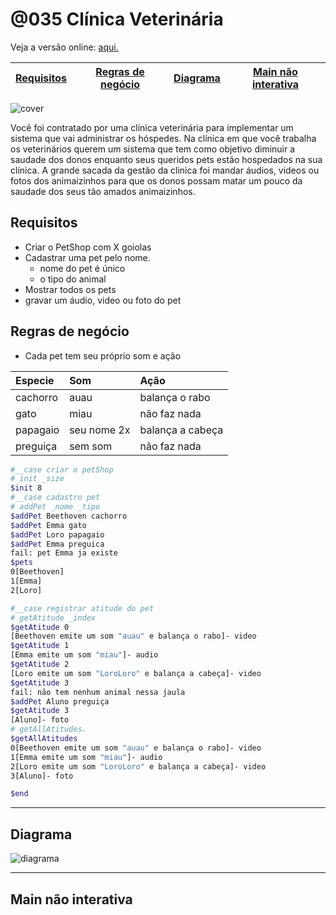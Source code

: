 # @035 Clínica Veterinária

Veja a versão online: [aqui.](https://github.com/qxcodepoo/arcade/blob/master/base/035/Readme.md)

<!-- toch -->
[Requisitos](#requisitos) | [Regras de negócio](#regras-de-negócio) | [Diagrama](#diagrama) | [Main não interativa](#main-não-interativa)
-- | -- | -- | --
<!-- toch -->

![cover](https://raw.githubusercontent.com/qxcodepoo/arcade/master/base/035/cover.jpg)

Você foi contratado por uma clínica veterinária para implementar um sistema que vai administrar os hóspedes.
Na clínica em que você trabalha os veterinários querem um sistema que tem como objetivo diminuir a saudade dos donos enquanto seus queridos pets estão hospedados na sua clínica.
A grande sacada da gestão da clinica foi mandar áudios, videos ou fotos dos animaizinhos para que os donos possam matar um pouco da saudade dos seus tão amados animaizinhos.
 
## Requisitos
 
- Criar o PetShop com X goiolas
- Cadastrar uma pet pelo nome.
   - nome do pet é único
   - o tipo do animal
- Mostrar todos os pets
- gravar um áudio, video ou foto do pet
  
## Regras de negócio
 
- Cada pet tem seu próprio som e ação

Especie | Som | Ação
:--- | :--- | :---
cachorro | auau | balança o rabo
gato | miau | não faz nada
papagaio | seu nome 2x| balança a cabeça
preguiça | sem som | não faz nada



```sh
#__case criar o petShop
# init _size
$init 8
#__case cadastro pet
# addPet _nome _tipo
$addPet Beethoven cachorro
$addPet Emma gato
$addPet Loro papagaio
$addPet Emma preguica
fail: pet Emma ja existe
$pets
0[Beethoven]
1[Emma]
2[Loro]

#__case registrar atitude do pet
# getAtitude _index
$getAtitude 0
[Beethoven emite um som "auau" e balança o rabo]- video
$getAtitude 1
[Emma emite um som "miau"]- audio
$getAtitude 2
[Loro emite um som "LoroLoro" e balança a cabeça]- video
$getAtitude 3
fail: não tem nenhum animal nessa jaula
$addPet Aluno preguiça
$getAtitude 3
[Aluno]- foto
# getAllAtitudes.
$getAllAtitudes
0[Beethoven emite um som "auau" e balança o rabo]- video
1[Emma emite um som "miau"]- audio
2[Loro emite um som "LoroLoro" e balança a cabeça]- video
3[Aluno]- foto

$end
```
***

## Diagrama

![diagrama](https://raw.githubusercontent.com/qxcodepoo/arcade/master/base/035/diagrama.png)
 
---

## Main não interativa

```java

```